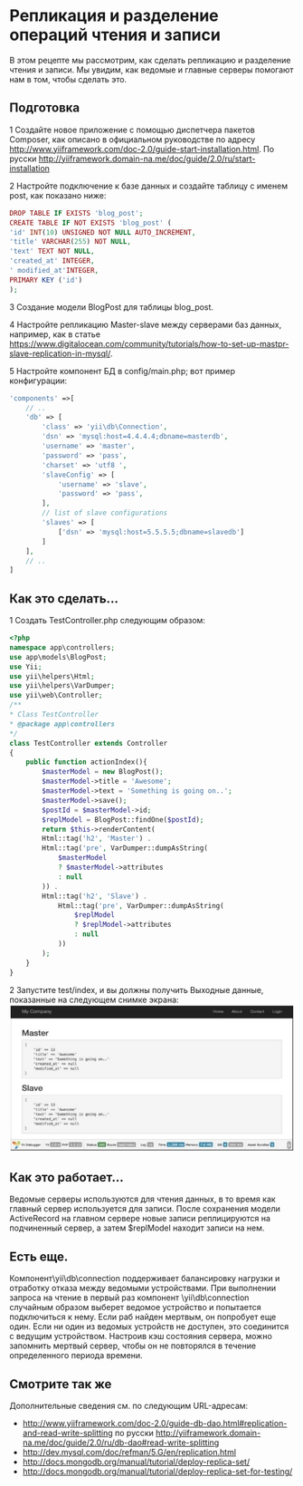 Репликация и разделение операций чтения и записи
===
В этом рецепте мы рассмотрим, как сделать репликацию и разделение чтения и записи. Мы увидим, как ведомые и главные серверы помогают нам в том, чтобы сделать это.

Подготовка 
---

1 Создайте новое приложение с помощью диспетчера пакетов Composer, как описано в официальном руководстве по адресу
<http://www.yiiframework.com/doc-2.0/guide-start-installation.html>.
По русски <http://yiiframework.domain-na.me/doc/guide/2.0/ru/start-installation>

2 Настройте подключение к базе данных и создайте таблицу с именем post, как показано ниже:
```php
DROP TABLE IF EXISTS 'blog_post';
CREATE TABLE IF NOT EXISTS 'blog_post' (
'id' INT(10) UNSIGNED NOT NULL AUTO_INCREMENT,
'title' VARCHAR(255) NOT NULL,
'text' TEXT NOT NULL,
'created_at' INTEGER,
' modified_at'INTEGER,
PRIMARY KEY ('id')
);
```

3 Создание модели BlogPost для таблицы blog_post.


4 Настройте репликацию Master-slave между серверами баз данных, например, как в статье
<https://www.digitalocean.com/community/tutorials/how-to-set-up-mastpr-slave-replication-in-mysql/>.


5 Настройте компонент БД в config/main.php; вот пример конфигурации:
```php
'components' =>[
	// ..
	'db' => [
		'class' => 'yii\db\Connection',
		'dsn' => 'mysql:host=4.4.4.4;dbname=masterdb',
		'username' => 'master',
		'password' => 'pass',
		'charset' => 'utf8 ',
		'slaveConfig' => [
			'username' => 'slave',
			'password' => 'pass',
		],
		// list of slave configurations
		'slaves' => [
			['dsn' => 'mysql:host=5.5.5.5;dbname=slavedb']
		]
	],
	// ..
]
```

Как это сделать...
---

1 Создать TestController.php следующим образом:
```php
<?php
namespace app\controllers;
use app\models\BlogPost;
use Yii;
use yii\helpers\Html;
use yii\helpers\VarDumper;
use yii\web\Controller;
/**
* Class TestController
* @package app\controllers
*/
class TestController extends Controller
{
	public function actionIndex(){
		$masterModel = new BlogPost();
		$masterModel->title = 'Awesome';
		$masterModel->text = 'Something is going on..';
		$masterModel->save();
		$postId = $masterModel->id;
		$replModel = BlogPost::findOne($postId);
		return $this->renderContent(
		Html::tag('h2', 'Master') .
		Html::tag('pre', VarDumper::dumpAsString(
			$masterModel
			? $masterModel->attributes
			: null
		)) .
		Html::tag('h2', 'Slave') .
			Html::tag('pre', VarDumper::dumpAsString(
				$replModel
				? $replModel->attributes
				: null
			))
		);
	}
}
```

2 Запустите test/index, и вы должны получить Выходные данные, показанные на следующем снимке экрана:
![](img/160_1.jpg)

Как это работает...
---
Ведомые серверы используются для чтения данных, в то время как главный сервер используется для записи. После сохранения модели ActiveRecord на главном сервере новые записи реплицируются на подчиненный сервер, а затем $replModel находит записи на нем.

Есть еще.
---
Компонент\yii\db\connection поддерживает балансировку нагрузки и отработку отказа между ведомыми устройствами. При выполнении запроса на чтение в первый раз компонент \yii\db\connection случайным образом выберет ведомое устройство и попытается подключиться к нему. Если раб найден мертвым, он попробует еще один. Если ни один из ведомых устройств не доступен, это соединится с ведущим устройством. Настроив кэш состояния сервера, можно запомнить мертвый сервер, чтобы он не повторялся в течение определенного периода времени.

Смотрите так же
---
Дополнительные сведения см. по следующим URL-адресам:
* <http://www.yiiframework.com/doc-2.0/guide-db-dao.html#replication-and-read-write-splitting>
по русски <http://yiiframework.domain-na.me/doc/guide/2.0/ru/db-dao#read-write-splitting>
* <http://dev.mysql.com/doc/refman/5.G/en/replication.html>
* <http://docs.mongodb.org/manual/tutorial/deploy-replica-set/>
* <http://docs.mongodb.org/manual/tutorial/deploy-replica-set-for-testing/>
